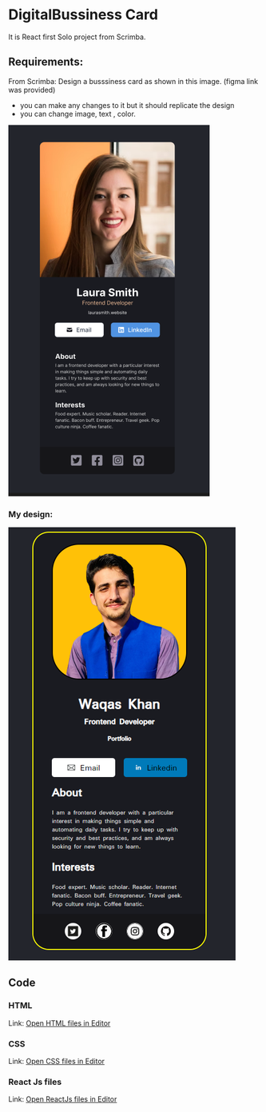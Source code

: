# DigitalBussiness Card

It is React first Solo project from Scrimba.
## Requirements:
From Scrimba: Design a busssiness card as shown in this image. (figma link was provided)

- you can make any changes to it but it should replicate the design
- you can change image, text , color.

 ![design](src/images/Design.png)  

### My design: 

 ![design](src/images/Design2.png)



## Code
### HTML
Link: [Open HTML files in Editor](public/index.html)

### CSS 
Link: [Open CSS files in Editor](src/App.css)

### React Js files
Link: [Open ReactJs files in Editor](src/App.js)